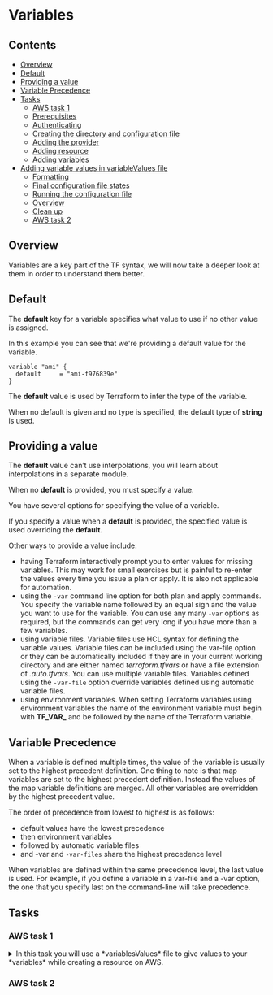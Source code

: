 # Variables

<!--TOC_START-->
## Contents
- [Overview](#overview)
- [Default](#default)
- [Providing a value](#providing-a-value)
- [Variable Precedence](#variable-precedence)
- [Tasks](#tasks)
	- [AWS task 1](#aws-task-1)
	- [Prerequisites](#prerequisites)
	- [Authenticating](#authenticating)
	- [Creating the directory and configuration file](#creating-the-directory-and-configuration-file)
	- [Adding the provider](#adding-the-provider)
	- [Adding resource](#adding-resource)
	- [Adding variables](#adding-variables)
- [Adding variable values in variableValues file](#adding-variable-values-in-variablevalues-file)
	- [Formatting](#formatting)
	- [Final configuration file states](#final-configuration-file-states)
	- [Running the configuration file](#running-the-configuration-file)
	- [Overview](#overview-1)
	- [Clean up](#clean-up)
	- [AWS task 2](#aws-task-2)

<!--TOC_END-->
## Overview

Variables are a key part of the TF syntax, we will now take a deeper look at them in order to understand them better.

## Default

The **default** key for a variable specifies what value to use if no other value is assigned.

In this example you can see that we're providing a default value for the variable.

```hcl
variable "ami" {
  default     = "ami-f976839e"
}
```

The **default** value is used by Terraform to infer the type of the variable. 

When no default is given and no type is specified, the default type of **string** is used. 

## Providing a value

The **default** value can’t use interpolations, you will learn about interpolations in a separate module.
 
When no **default** is provided, you must specify a value. 

You have several options for specifying the value of a variable.
 
If you specify a value when a **default** is provided, the specified value is used overriding the **default**.

Other ways to provide a value include:
- having Terraform interactively prompt you to enter values for missing variables. 
This may work for small exercises but is painful to re-enter the values every time you issue a plan or apply. 
It is also not applicable for automation.
- using the `-var` command line option for both plan and apply commands. 
You specify the variable name followed by an equal sign and the value you want to use for the variable. 
You can use any many `-var` options as required, but the commands can get very long if you have more than a few variables.
- using variable files. 
Variable files use HCL syntax for defining the variable values. 
Variable files can be included using the var-file option or they can be automatically included if they are in your current working directory and are either named *terraform.tfvars* or have a file extension of *.auto.tfvars*. 
You can use multiple variable files. 
Variables defined using the `-var-file` option override variables defined using automatic variable files.
- using environment variables. 
When setting Terraform variables using environment variables the name of the environment variable must begin with **TF_VAR_** and be followed by the name of the Terraform variable. 

## Variable Precedence

When a variable is defined multiple times, the value of the variable is usually set to the highest precedent definition. 
One thing to note is that map variables are set to the highest precedent definition. 
Instead the values of the map variable definitions are merged. 
All other variables are overridden by the highest precedent value.

The order of precedence from lowest to highest is as follows:

- default values have the lowest precedence
- then environment variables
- followed by automatic variable files
- and -var and `-var-files` share the highest precedence level

When variables are defined within the same precedence level, the last value is used. 
For example, if you define a variable in a var-file and a -var option, the one that you specify last on the command-line will take precedence.

## Tasks

### AWS task 1

<details>

<summary>In this task you will use a *variablesValues* file to give values to your *variables* while creating a resource on AWS.</summary>

### Prerequisites

1. Have **aws cli** installed
    2. You can install it by running the following python command, keep in mind you need to have python installed:
    `pip install awscli`
3. Know your AWS `access` and `secret` keys

### Authenticating

First let's authenticate with aws so that terraform could execute the configuration file, run the following command:
`aws configure`
You will be asked to provide the following things:
* **AWS Access Key ID** this is where you would need to provide your *access* key
* **AWS Secret Access Key ID** this is the *secret* key
* **Default region name** would be **eu-west-2**
You might get asked additionally to specify what formatting you want to use, enter **json**.

### Creating the directory and configuration file

For the next step create a new folder, you can pick any name for it but a suggested one would be `example_4`.

Within the newly created folder, create the following new files within the directory:
- `main.tf`
- `variables.tf`
- `variableValues.tfvars`

### Adding the provider

Now paste the following contents into the `main.tf` file:
```hcl
provider "aws" {
	region = "eu-west-2"
}
``` 

### Adding resource

Paste the following below the variable in the `main.tf` file:
```hcl
resource "aws_instance" "example" {
	ami = var.ami
	instance_type = var.type
}
```

### Adding variables

Paste the following into the `variables.tf` file:

```hcl
variable "ami" {
  description = "machine image"
}

variable "type" {
  description = "machine size"
}
```

As you can see there are no set default values, they will be set in the `variableValues.tfvars` file.

## Adding variable values in variableValues file

Open `variableValues.tfvars` file and place the following text in the file:

```hcl
ami = "ami-f976839e"
type = "t2.micro"
```

Now the variables defined in the `variables.tf` file will have the values set once TF starts running.

### Formatting

Format the configuration files by running the command:
```shell script
terraform fmt
```

### Final configuration file states

Let's check that you have all the configuration files ready.

`main.tf` configuration file should look like this:

```hcl
provider "aws" {
  region     = "eu-west-2"
}

resource "aws_instance" "example" {
  ami           = var.ami
  instance_type = var.type
}
```

`variables.tf` configuration file should look like this:

```hcl
variable "ami" {
  description = "machine image"
}

variable "type" {
  description = "t2.micro"
}
```

`variableValues.tfvars` configuration file should look like this:

```hcl
ami = "ami-f976839e"
type = "machine size"
```

If the configuration files are like this, continue with the task. 

If the configuration files you have are different, update them to match them.

### Running the configuration file

Next, open a the terminal in the directory where the configuration files are.

First let's execute the following command to get the plugins for AWS:

`terraform init`

Next let's execute to see what changes will be made, we will need to tell TF where the variable values are defined, it's done through `-var-file` flag and then providing a value to where the file is located.
We placed `variableValues.tfvars` in the same directory, therefore we can make a reference to it directly.

`terraform plan -var-file="variableValues.tfvars"`

Lastly let's create the resource by executing:

`terraform apply -var-file="variableValues.tfvars"`

Once terraform will give you a prompt about the successful operation in the *AWS console* under *Compute* and then *EC2* check that the resource has been created. 

Make sure that you are within the correct region, otherwise you won't be able to see the resource.

### Overview

In this task you used three configuration files to deploy a resource in AWS.

Additionally the variable values were defined in a different file from where the variables were declared.

### Clean up

To delete the created resource run the following command in the terminal, make sure that the terminal is in the directory where `main.tf` is located:
`terraform destroy` 

Check in the *AWS console* under *Compute* and then *EC2* check that the resource has been deleted.

Make sure that you are within the correct region, otherwise you won't be able to see the resource.

</details>

### AWS task 2
